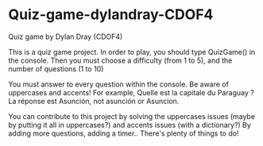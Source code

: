 # Quiz-game-dylandray-CDOF4
Quiz game by Dylan Dray (CDOF4)

This is a quiz game project. In order to play, you should type QuizGame() in the console.
Then you must choose a difficulty (from 1 to 5), and the number of questions (1 to 10)

You must answer to every question within the console. Be aware of uppercases and accents!
For example, Quelle est la capitale du Paraguay ? La réponse est Asunción, not asunción or Asuncion.

You can contribute to this project by solving the uppercases issues (maybe by putting it all in uppercases?) and accents issues (with a dictionary?)
By adding more questions, adding a timer.. There's plenty of things to do!
